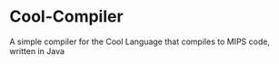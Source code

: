 # Cool-Compiler
A simple compiler for the Cool Language that compiles to MIPS code, written in Java
